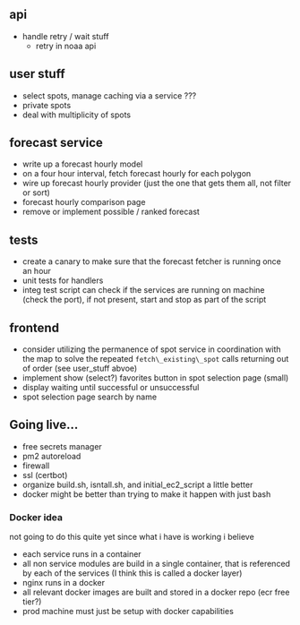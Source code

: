 ## api
* handle retry / wait stuff
  * retry in noaa api

## user stuff
* select spots, manage caching via a service ???
* private spots
* deal with multiplicity of spots

## forecast service
* write up a forecast hourly model
* on a four hour interval, fetch forecast hourly for each polygon
* wire up forecast hourly provider (just the one that gets them all, not filter or sort)
* forecast hourly comparison page
* remove or implement possible / ranked forecast

## tests
* create a canary to make sure that the forecast fetcher is running once an hour
* unit tests for handlers
* integ test script can check if the services are running on machine (check the port), if not present, start and stop as part of the script

## frontend
* consider utilizing the permanence of spot service in coordination with the map to solve
  the repeated `fetch\_existing\_spot` calls returning out of order (see user\_stuff abvoe)
* implement show (select?) favorites button in spot selection page (small)
* display waiting until successful or unsuccessful
* spot selection page search by name

## Going live...
* free secrets manager
* pm2 autoreload
* firewall
* ssl (certbot)
* organize build.sh, isntall.sh, and initial\_ec2\_script a little better
* docker might be better than trying to make it happen with just bash

### Docker idea
not going to do this quite yet since what i have is working i believe
* each service runs in a container
* all non service modules are build in a single container, that is referenced by each of the services (I think this is called a docker layer)
* nginx runs in a docker
* all relevant docker images are built and stored in a docker repo (ecr free tier?)
* prod machine must just be setup with docker capabilities
